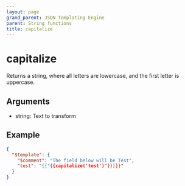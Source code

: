 ```yaml
---
layout: page
grand_parent: JSON Templating Engine
parent: String functions
title: capitalize
---
```


# capitalize

Returns a string, where all letters are lowercase, and the first letter is uppercase.

## Arguments

 - string: Text to transform

## Example

```json
{
  "$template": {
    "$comment": "The field below will be Test",
    "test": "{{"{{capitalize('test')"}})}}"
  }
}
```